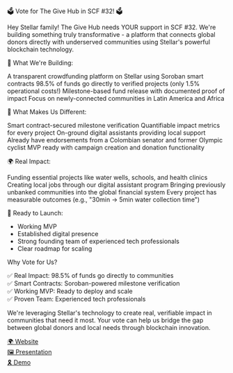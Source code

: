 🗳️ Vote for The Give Hub in SCF #32! 🗳️

Hey Stellar family! The Give Hub needs YOUR support in SCF #32. We're building something truly transformative - a platform that connects global donors directly with underserved communities using Stellar's powerful blockchain technology.

🎯 What We're Building:

A transparent crowdfunding platform on Stellar using Soroban smart contracts
98.5% of funds go directly to verified projects (only 1.5% operational costs!)
Milestone-based fund release with documented proof of impact
Focus on newly-connected communities in Latin America and Africa

💫 What Makes Us Different:

Smart contract-secured milestone verification
Quantifiable impact metrics for every project
On-ground digital assistants providing local support
Already have endorsements from a Colombian senator and former Olympic cyclist
MVP ready with campaign creation and donation functionality

🌍 Real Impact:

Funding essential projects like water wells, schools, and health clinics
Creating local jobs through our digital assistant program
Bringing previously unbanked communities into the global financial system
Every project has measurable outcomes (e.g., "30min → 5min water collection time")

🚀 Ready to Launch:

- Working MVP
- Established digital presence
- Strong founding team of experienced tech professionals
- Clear roadmap for scaling

Why Vote for Us?  

✅ Real Impact: 98.5% of funds go directly to communities  
✅ Smart Contracts: Soroban-powered milestone verification  
✅ Working MVP: Ready to deploy and scale  
✅ Proven Team: Experienced tech professionals  

We're leveraging Stellar's technology to create real, verifiable impact in communities that need it most. Your vote can help us bridge the gap between global donors and local needs through blockchain innovation.

[🌍 Website](https://thegivehub.com)  
[🖼️ Presentation](https://thegivehub.com/givehub-presentation.pdf)  
[🎗️ Demo](https://app.thegivehub.com/)
